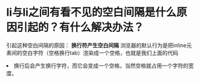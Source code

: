 # li与li之间有看不见的空白间隔是什么原因引起的？有什么解决办法？

引起这种空白间隔的原因：
**换行符产生空白间隔**
浏览器的默认行为是把inline元素间的空白字符（空格换行tab）渲染成一个空格，也就是我们上面的代码<li>换行后会产生换行字符，而它会变成一个空格，当然空格就占用一个字符的宽度。